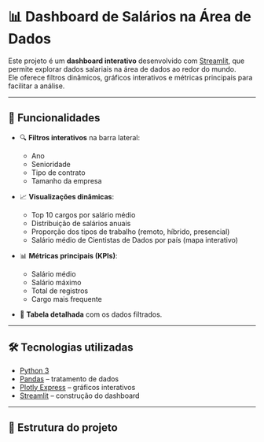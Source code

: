 # 📊 Dashboard de Salários na Área de Dados

Este projeto é um **dashboard interativo** desenvolvido com [Streamlit](https://streamlit.io/), que permite explorar dados salariais na área de dados ao redor do mundo.  
Ele oferece filtros dinâmicos, gráficos interativos e métricas principais para facilitar a análise.

---

## 🚀 Funcionalidades

- 🔍 **Filtros interativos** na barra lateral:
  - Ano
  - Senioridade
  - Tipo de contrato
  - Tamanho da empresa  

- 📈 **Visualizações dinâmicas**:
  - Top 10 cargos por salário médio
  - Distribuição de salários anuais
  - Proporção dos tipos de trabalho (remoto, híbrido, presencial)
  - Salário médio de Cientistas de Dados por país (mapa interativo)

- 📊 **Métricas principais (KPIs)**:
  - Salário médio
  - Salário máximo
  - Total de registros
  - Cargo mais frequente

- 📑 **Tabela detalhada** com os dados filtrados.

---

## 🛠️ Tecnologias utilizadas

- [Python 3](https://www.python.org/)  
- [Pandas](https://pandas.pydata.org/) – tratamento de dados  
- [Plotly Express](https://plotly.com/python/plotly-express/) – gráficos interativos  
- [Streamlit](https://streamlit.io/) – construção do dashboard  

---

## 📂 Estrutura do projeto

